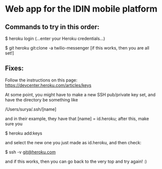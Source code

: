 Web app for the IDIN mobile platform
====================================

Commands to try in this order:
-------------------------------

$ heroku login
(...enter your Heroku credentials...)

$ git heroku git:clone -a twilio-messenger
[if this works, then you are all set!]


Fixes:
------
Follow the instructions on this page:
https://devcenter.heroku.com/articles/keys

At some point, you might have to make a new SSH pub/private key set, and have the directory be something like 

/Users/surya/.ssh/[name]

and in their example, they have that [name] = id.heroku; after this, make sure you 

$ heroku add:keys

and select the new one you just made as id.heroku, and then check:

$ ssh -v git@heroku.com

and if this works, then you can go back to the very top and try again! :) 

